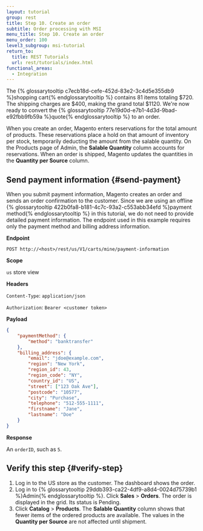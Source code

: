 ```yaml
---
layout: tutorial
group: rest
title: Step 10. Create an order
subtitle: Order processing with MSI
menu_title: Step 10. Create an order
menu_order: 100
level3_subgroup: msi-tutorial
return_to:
  title: REST Tutorials
  url: rest/tutorials/index.html
functional_areas:
  - Integration
---
```


The {% glossarytooltip c7ecb18d-cefe-452d-83e2-3c4d5e355db9 %}shopping cart{% endglossarytooltip %} contains 81 items totaling $720. The shipping charges are $400, making the grand total $1120. We're now ready to convert the {% glossarytooltip 77e19d0d-e7b1-4d3d-9bad-e92fbb9fb59a %}quote{% endglossarytooltip %} to an order.

When you create an order, Magento enters reservations for the total amount of products. These reservations place a hold on that amount of inventory per stock, temporarily deducting the amount from the salable quantity. On the Products page of Admin, the **Salable Quantity** column accounts for reservations. When an order is shipped, Magento updates the quantities in the **Quantity per Source** column.

## Send payment information {#send-payment}

When you submit payment information, Magento creates an order and sends an order confirmation to the customer. Since we are using an offline {% glossarytooltip 422b0fa8-b181-4c7c-93a2-c553abb34efd %}payment method{% endglossarytooltip %} in this tutorial, we do not need to provide detailed payment information. The endpoint used in this example requires only the payment method and billing address information.

**Endpoint**

`POST http://<host>/rest/us/V1/carts/mine/payment-information`

**Scope**

`us` store view

**Headers**

`Content-Type`: `application/json`

`Authorization`: `Bearer <customer token>`

**Payload**

``` json
{
	"paymentMethod": {
		"method": "banktransfer"
	},
	"billing_address": {
		"email": "jdoe@example.com",
		"region": "New York",
		"region_id": 43,
		"region_code": "NY",
		"country_id": "US",
		"street": ["123 Oak Ave"],
		"postcode": "10577",
		"city": "Purchase",
		"telephone": "512-555-1111",
		"firstname": "Jane",
		"lastname": "Doe"
	}
}
```

**Response**

An `orderID`, such as `5`.

## Verify this step {#verify-step}

1. Log in to the US store as the customer. The dashboard shows the order.
2. Log in to {% glossarytooltip 29ddb393-ca22-4df9-a8d4-0024d75739b1 %}Admin{% endglossarytooltip %}. Click **Sales** > **Orders**. The order is displayed in the grid. Its status is Pending.
3. Click **Catalog** > **Products**. The **Salable Quantity** column shows that fewer items of the ordered products are available. The values in the **Quantity per Source** are not affected until shipment.
